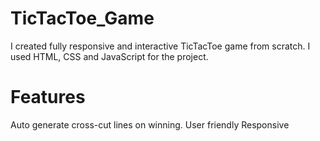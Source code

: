 # TicTacToe_Game
I created fully responsive and interactive TicTacToe game from scratch. I used HTML, CSS and JavaScript for the project.
# Features
Auto generate cross-cut lines on winning. 
User friendly
Responsive 
